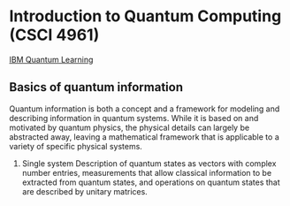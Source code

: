 # Introduction to Quantum Computing (CSCI 4961)

[IBM Quantum Learning](https://learning.quantum.ibm.com/)

## Basics of quantum information

Quantum information is both a concept and a framework for modeling and describing information in quantum systems. While it is based on and motivated by quantum physics, the physical details can largely be abstracted away, leaving a mathematical framework that is applicable to a variety of specific physical systems.

1. Single system
   Description of quantum states as vectors with complex number entries, measurements that allow classical information to be extracted from quantum states, and operations on quantum states that are described by unitary matrices. 

